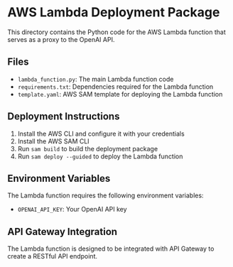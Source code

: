 # AWS Lambda Deployment Package

This directory contains the Python code for the AWS Lambda function that serves as a proxy to the OpenAI API.

## Files

- `lambda_function.py`: The main Lambda function code
- `requirements.txt`: Dependencies required for the Lambda function
- `template.yaml`: AWS SAM template for deploying the Lambda function

## Deployment Instructions

1. Install the AWS CLI and configure it with your credentials
2. Install the AWS SAM CLI
3. Run `sam build` to build the deployment package
4. Run `sam deploy --guided` to deploy the Lambda function

## Environment Variables

The Lambda function requires the following environment variables:

- `OPENAI_API_KEY`: Your OpenAI API key

## API Gateway Integration

The Lambda function is designed to be integrated with API Gateway to create a RESTful API endpoint.
